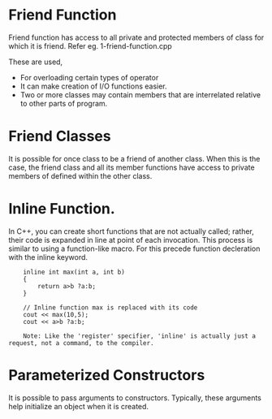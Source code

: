 # Friend Function
Friend function has access to all private and protected members of class for which it is friend.
Refer eg. 1-friend-function.cpp

These are used,
- For overloading certain types of operator
- It can make creation of I/O functions easier.
- Two or more classes may contain members that are interrelated relative to other parts of program.

# Friend Classes
It is possible for once class to be a friend of another class. When this is the case, the friend class and all its member functions have access to private members of defined within the other class.


# Inline Function.
In C++, you can create short functions that are not actually called; rather, their code is expanded in line at point of each invocation. This process is similar to using a function-like macro. For this precede function decleration with the inline keyword.

```
    inline int max(int a, int b)
    {
        return a>b ?a:b;
    }

    // Inline function max is replaced with its code
    cout << max(10,5);
    cout << a>b ?a:b;

    Note: Like the 'register' specifier, 'inline' is actually just a request, not a command, to the compiler.
```

# Parameterized Constructors

It is possible to pass arguments to constructors. Typically, these arguments help initialize an object when it is created.


